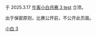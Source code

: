 于 2025.3.17 [牛客小白月赛 3 test](https://qidiancode.cn/contest/67d7940cd188cd668e865956) 立项。

出于保密原则，比赛公开前，不公开此页面。


[小白 3](https://www.luogu.com.cn/article/47fh0sco)

